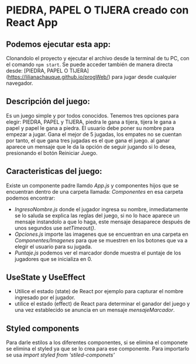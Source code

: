 # PIEDRA, PAPEL O TIJERA creado con React App

## Podemos ejecutar esta app:
Clonandolo el proyecto y ejecutar el archivo desde la terminal de tu PC, con el comando `npm start`. Se puede acceder también de manera directa desde: [PIEDRA, PAPEL O TIJERA] (https://lilianachauque.github.io/progWeb/) para jugar desde cualquier navegador.

## Descripción del juego:
Es un juego simple y por todos conocidos. Tenemos tres opciones para elegir: PIEDRA, PAPEL y TIJERA, piedra le gana a tijera, tijera le gana a papel y papel le gana a piedra. El usuario debe poner su nombre para empezar a jugar. Gana el mejor de 5 jugadas, los empates no se cuentan por tanto, el que gana tres jugadas es el que gana el juego. al ganar aparece un mensaje que le da la opción de seguir jugando si lo desea, presionando el botón Reiniciar Juego.

## Caracteristicas del juego:
Existe un componente padre llamdo _App.js_ y componentes hijos que se encuentran dentro de una carpeta llamada: _Componentes_ en esa carpeta podemos encontrar: 
* _IngresoNombre.js_ donde el jugador ingresa su nombre, inmediatamente se  lo saluda se explica las reglas del juego, si no lo hace aparece un mensaje instandolo a que lo haga, este mensaje desaparece después de unos segundos use _setTimeout()_.
* _Opciones.js_ importe las imagenes que se encuentran en una carpeta en _Componentes/Imagenes_ para que se muestren en los botones que va a elegir el usuario para su jugada.
* _Puntaje.js_ podemos ver el marcador donde muestra el puntaje de los jugadores que se inicializa en 0.

## UseState y UseEffect 
* Utilice el estado (state) de React por ejemplo para capturar el nombre ingresado por el jugador.
* utilice el estado (effect) de React para determinar el ganador del juego y una vez establecido se anuncia en un mensaje _mensajeMarcador_.

## Styled components
Para darle estilos a los diferentes componentes, si se elimina el componete se elimina el styled ya que se lo crea para ese componente. Para importarlo se usa _import styled from 'stiled-componets'_

